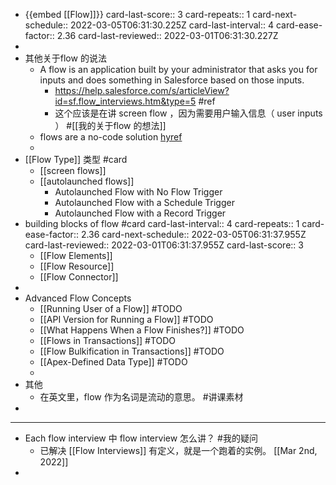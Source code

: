 - {{embed [[Flow]]}}
  card-last-score:: 3
  card-repeats:: 1
  card-next-schedule:: 2022-03-05T06:31:30.225Z
  card-last-interval:: 4
  card-ease-factor:: 2.36
  card-last-reviewed:: 2022-03-01T06:31:30.227Z
-
- 其他关于flow 的说法
	- A flow is an application built by your administrator that asks you for inputs and does something in Salesforce based on those inputs.
		- https://help.salesforce.com/s/articleView?id=sf.flow_interviews.htm&type=5 #ref
		- 这个应该是在讲 screen flow ，因为需要用户输入信息（ user inputs ） #[[我的关于flow 的想法]]
	- flows are a no-code solution [hyref](https://hyp.is/V-kaPpqSEeyToL_kmfbgTg/trailhead.salesforce.com/en/content/learn/modules/flow-basics/get-started-with-flows)
	-
- [[Flow Type]] 类型 #card
	- [[screen flows]]
	- [[autolaunched flows]]
		- Autolaunched Flow with No Flow Trigger
		- Autolaunched Flow with a Schedule Trigger
		- Autolaunched Flow with a Record Trigger
- building blocks of flow #card
  card-last-interval:: 4
  card-repeats:: 1
  card-ease-factor:: 2.36
  card-next-schedule:: 2022-03-05T06:31:37.955Z
  card-last-reviewed:: 2022-03-01T06:31:37.955Z
  card-last-score:: 3
	- [[Flow Elements]]
	- [[Flow Resource]]
	- [[Flow Connector]]
-
- Advanced Flow Concepts
	- [[Running User of a Flow]] #TODO
	- [[API Version for Running a Flow]] #TODO
	- [[What Happens When a Flow Finishes?]] #TODO
	- [[Flows in Transactions]] #TODO
	- [[Flow Bulkification in Transactions]] #TODO
	- [[Apex-Defined Data Type]] #TODO
	-
- 其他
	- 在英文里，flow 作为名词是流动的意思。 #讲课素材
-
- ---
- Each flow interview 中 flow interview 怎么讲？ #我的疑问
	- 已解决 [[Flow Interviews]] 有定义，就是一个跑着的实例。 [[Mar 2nd, 2022]]
-